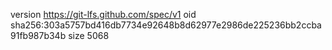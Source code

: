 version https://git-lfs.github.com/spec/v1
oid sha256:303a5757bd416db7734e92648b8d62977e2986de225236bb2ccba91fb987b34b
size 5068
